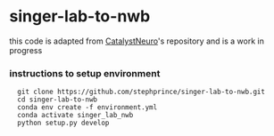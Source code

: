 # singer-lab-to-nwb
this code is adapted from [CatalystNeuro](https://github.com/catalystneuro/nwb-conversion-tools)'s repository and is a work in progress

### instructions to setup environment
```
  git clone https://github.com/stephprince/singer-lab-to-nwb.git
  cd singer-lab-to-nwb
  conda env create -f environment.yml
  conda activate singer_lab_nwb
  python setup.py develop

